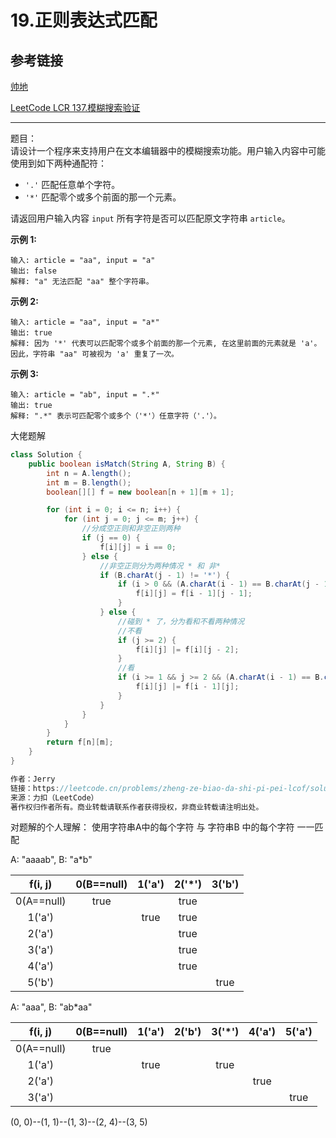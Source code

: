 # 19.正则表达式匹配

## 参考链接
[帅地](https://www.playoffer.cn/532.html)

[LeetCode LCR 137.模糊搜索验证](https://leetcode.cn/problems/zheng-ze-biao-da-shi-pi-pei-lcof/)

---
题目：  
请设计一个程序来支持用户在文本编辑器中的模糊搜索功能。用户输入内容中可能使用到如下两种通配符：

- `'.'` 匹配任意单个字符。
- `'*'` 匹配零个或多个前面的那一个元素。

 

请返回用户输入内容 `input` 所有字符是否可以匹配原文字符串 `article`。

**示例 1:**

```
输入: article = "aa", input = "a"
输出: false
解释: "a" 无法匹配 "aa" 整个字符串。
```

**示例 2:**

```
输入: article = "aa", input = "a*"
输出: true
解释: 因为 '*' 代表可以匹配零个或多个前面的那一个元素, 在这里前面的元素就是 'a'。因此，字符串 "aa" 可被视为 'a' 重复了一次。
```

**示例 3:**

```
输入: article = "ab", input = ".*"
输出: true
解释: ".*" 表示可匹配零个或多个（'*'）任意字符（'.'）。
```


大佬题解
```java
class Solution {
    public boolean isMatch(String A, String B) {
        int n = A.length();
        int m = B.length();
        boolean[][] f = new boolean[n + 1][m + 1];

        for (int i = 0; i <= n; i++) {
            for (int j = 0; j <= m; j++) {
                //分成空正则和非空正则两种
                if (j == 0) {
                    f[i][j] = i == 0;
                } else {
                    //非空正则分为两种情况 * 和 非*
                    if (B.charAt(j - 1) != '*') {
                        if (i > 0 && (A.charAt(i - 1) == B.charAt(j - 1) || B.charAt(j - 1) == '.')) {
                            f[i][j] = f[i - 1][j - 1];
                        }
                    } else {
                        //碰到 * 了，分为看和不看两种情况
                        //不看
                        if (j >= 2) {
                            f[i][j] |= f[i][j - 2];
                        }
                        //看
                        if (i >= 1 && j >= 2 && (A.charAt(i - 1) == B.charAt(j - 2) || B.charAt(j - 2) == '.')) {
                            f[i][j] |= f[i - 1][j];
                        }
                    }
                }
            }
        }
        return f[n][m];
    }
}

作者：Jerry
链接：https://leetcode.cn/problems/zheng-ze-biao-da-shi-pi-pei-lcof/solutions/92888/zhu-xing-xiang-xi-jiang-jie-you-qian-ru-shen-by-je/
来源：力扣（LeetCode）
著作权归作者所有。商业转载请联系作者获得授权，非商业转载请注明出处。    
```

对题解的个人理解：
使用字符串A中的每个字符 与 字符串B 中的每个字符 一一匹配

A: "aaaab", B: "a*b"

|  f(i, j)   | 0(B==null) | 1('a') | 2('*') | 3('b') |
| :--------: | :--------: | :----: | :----: | :----: |
| 0(A==null) |    true    |        |  true  |        |
|   1('a')   |            |  true  |  true  |        |
|   2('a')   |            |        |  true  |        |
|   3('a')   |            |        |  true  |        |
|   4('a')   |            |        |  true  |        |
|   5('b')   |            |        |        |  true  |

A: "aaa", B: "ab*aa"

|  f(i, j)   | 0(B==null) | 1('a') | 2('b') | 3('*') | 4('a') | 5('a') |
| :--------: | :--------: | :----: | :----: | :----: | :----: | :----: |
| 0(A==null) |    true    |        |        |        |        |        |
|   1('a')   |            |  true  |        |  true  |        |        |
|   2('a')   |            |        |        |        |  true  |        |
|   3('a')   |            |        |        |        |        |  true  |

(0, 0)--(1, 1)--(1, 3)--(2, 4)--(3, 5)